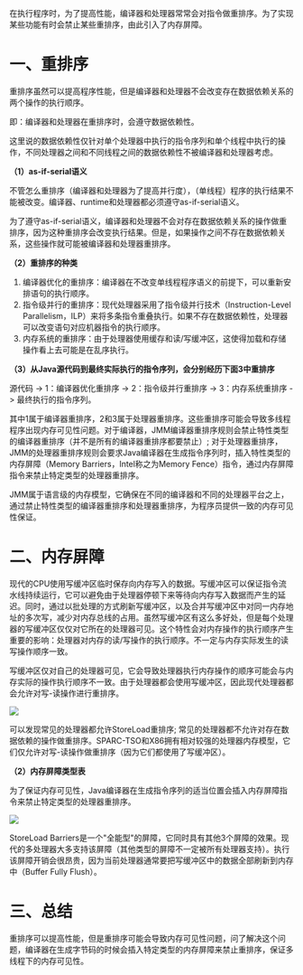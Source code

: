 在执行程序时，为了提高性能，编译器和处理器常常会对指令做重排序。为了实现某些功能有时会禁止某些重排序，由此引入了内存屏障。

# 一、重排序

重排序虽然可以提高程序性能，但是编译器和处理器不会改变存在数据依赖关系的两个操作的执行顺序。

即：编译器和处理器在重排序时，会遵守数据依赖性。

这里说的数据依赖性仅针对单个处理器中执行的指令序列和单个线程中执行的操作，不同处理器之间和不同线程之间的数据依赖性不被编译器和处理器考虑。

**（1）as-if-serial语义**

不管怎么重排序（编译器和处理器为了提高并行度），（单线程）程序的执行结果不能被改变。编译器、runtime和处理器都必须遵守as-if-serial语义。

为了遵守as-if-serial语义，编译器和处理器不会对存在数据依赖关系的操作做重排序，因为这种重排序会改变执行结果。但是，如果操作之间不存在数据依赖关系，这些操作就可能被编译器和处理器重排序。

**（2）重排序的种类**

1. 编译器优化的重排序：编译器在不改变单线程程序语义的前提下，可以重新安排语句的执行顺序。
2. 指令级并行的重排序：现代处理器采用了指令级并行技术（Instruction-Level Parallelism，ILP）来将多条指令重叠执行。如果不存在数据依赖性，处理器可以改变语句对应机器指令的执行顺序。
3. 内存系统的重排序：由于处理器使用缓存和读/写缓冲区，这使得加载和存储操作看上去可能是在乱序执行。

**（3）从Java源代码到最终实际执行的指令序列，会分别经历下面3中重排序**

源代码 -> 1：编译器优化重排序 -> 2：指令级并行重排序 -> 3：内存系统重排序 -> 最终执行的指令序列。

其中1属于编译器重排序，2和3属于处理器重排序。这些重排序可能会导致多线程程序出现内存可见性问题。对于编译器，JMM编译器重排序规则会禁止特性类型的编译器重排序（并不是所有的编译器重排序都要禁止）; 对于处理器重排序，JMM的处理器重排序规则会要求Java编译器在生成指令序列时，插入特性类型的内存屏障（Memory Barriers，Intel称之为Memory Fence）指令，通过内存屏障指令来禁止特定类型的处理器重排序。

JMM属于语言级的内存模型，它确保在不同的编译器和不同的处理器平台之上，通过禁止特性类型的编译器重排序和处理器重排序，为程序员提供一致的内存可见性保证。

# 二、内存屏障

现代的CPU使用写缓冲区临时保存向内存写入的数据。写缓冲区可以保证指令流水线持续运行，它可以避免由于处理器停顿下来等待向内存写入数据而产生的延迟。同时，通过以批处理的方式刷新写缓冲区，以及合并写缓冲区中对同一内存地址的多次写，减少对内存总线的占用。虽然写缓冲区有这么多好处，但是每个处理器的写缓冲区仅仅对它所在的处理器可见。这个特性会对内存操作的执行顺序产生重要的影响：处理器对内存的读/写操作的执行顺序。不一定与内存实际发生的读写操作顺序一致。

写缓冲区仅对自己的处理器可见，它会导致处理器执行内存操作的顺序可能会与内存实际的操作执行顺序不一致。由于处理器都会使用写缓冲区，因此现代处理器都会允许对写-读操作进行重排序。

![](http://snail-resources.oss-cn-beijing.aliyuncs.com/1624854885.150801rltD96zMid.png)

可以发现常见的处理器都允许StoreLoad重排序; 常见的处理器都不允许对存在数据依赖的操作做重排序。SPARC-TSO和X86拥有相对较强的处理器内存模型，它们仅允许对写-读操作做重排序（因为它们都使用了写缓冲区）。

**（2）内存屏障类型表**

为了保证内存可见性，Java编译器在生成指令序列的适当位置会插入内存屏障指令来禁止特定类型的处理器重排序。

![](http://snail-resources.oss-cn-beijing.aliyuncs.com/1624854885.022506McZyk8u2jx.png)

StoreLoad Barriers是一个"全能型"的屏障，它同时具有其他3个屏障的效果。现代的多处理器大多支持该屏障（其他类型的屏障不一定被所有处理器支持）。执行该屏障开销会很昂贵，因为当前处理器通常要把写缓冲区中的数据全部刷新到内存中（Buffer Fully Flush）。

# 三、总结

重排序可以提高性能，但是重排序可能会导致内存可见性问题，问了解决这个问题，编译器在生成字节码的时候会插入特定类型的内存屏障来禁止重排序，保证多线程下的内存可见性。
